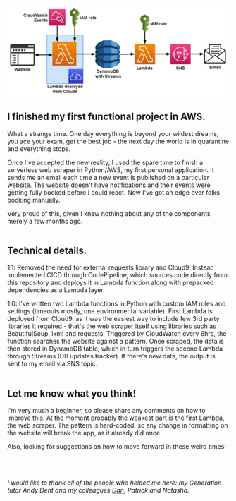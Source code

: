 ![](diagram.png)



## I finished my first functional project in AWS. 

What a strange time. One day everything is beyond your wildest dreams, you ace your exam, get the best job - the next day the world is in quarantine and everything stops.

 

Once I've accepted the new reality, I used the spare time to finish a serverless web scraper in Python/AWS, my first personal application. It sends me an email each time a new event is published on a particular website. The website doesn't have notifications and their events were getting fully booked before I could react. Now I've got an edge over folks booking manually.



Very proud of this, given I knew nothing about any of the components merely a few months ago. <br /><br />


## Technical details.

1.1: Removed the need for external requests library and Cloud9. Instead implemented CICD through CodePipeline, which sources code directly from this repository and deploys it in Lambda function along with prepacked dependencies as a Lambda layer.<br />

1.0: I've written two Lambda functions in Python with custom IAM roles and settings (timeouts mostly, one environmental variable). First Lambda is deployed from Cloud9, as it was the easiest way to include few 3rd party libraries it required - that's the web scraper itself using libraries such as BeautifulSoup, lxml and requests. Triggered by CloudWatch every 6hrs, the function searches the website against a pattern. Once scraped, the data is then stored in DynamoDB table, which in turn triggers the second Lambda through Streams (DB updates tracker). If there's new data, the output is sent to my email via SNS topic. <br /><br />



## Let me know what you think!

I'm very much a beginner, so please share any comments on how to improve this. At the moment probably the weakest part is the first Lambda, the web scraper. The pattern is hard-coded, so any change in formatting on the website will break the app, as it already did once.

Also, looking for suggestions on how to move forward in these weird times! <br /> <br /> <br /> <br />




*I would like to thank all of the people who helped me here: my Generation tutor Andy Dent and my colleagues [Dan]( https://github.com/dan-how ), Patrick and Natasha.*

